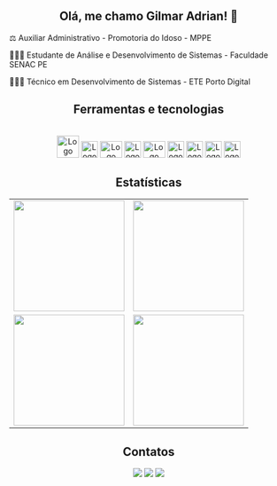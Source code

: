 <link rel="stylesheet" href="https://cdn.jsdelivr.net/gh/devicons/devicon@v2.15.1/devicon.min.css">

<div align='center'>

<h2>Olá, me chamo Gilmar Adrian! 👋</h2>

<div align='left'>
<p> ⚖️ Auxiliar Administrativo - Promotoria do Idoso - MPPE</p>
<p>👨🏿‍💻 Estudante de Análise e Desenvolvimento de Sistemas - Faculdade SENAC PE</p>
<p>👨🏿‍🎓 Técnico em Desenvolvimento de Sistemas - ETE Porto Digital</p>
</div>

<h2>Ferramentas e tecnologias</h2>

<div style="display: inline_block"><br>
  <img alt="Logo Java" height="40" width="40" src="https://cdn.jsdelivr.net/gh/devicons/devicon/icons/java/java-original-wordmark.svg" />
  <img alt="Logo Linguagem C" height="30" width="30" src="https://cdn.icon-icons.com/icons2/2415/PNG/512/c_original_logo_icon_146611.png"/>
  <img alt="Logo Figma" height="30" width="40" src="https://cdn.jsdelivr.net/gh/devicons/devicon/icons/figma/figma-original.svg" />
  <img alt="Logo MySQL" height="30" width="30" src="https://cdn.jsdelivr.net/gh/devicons/devicon/icons/mysql/mysql-original.svg" />
  <img alt="Logo React" height="30" width="40" src="https://cdn.jsdelivr.net/gh/devicons/devicon/icons/react/react-original.svg" />
  <img alt="Logo BootStrap" height="30" width="30" src="https://cdn.jsdelivr.net/gh/devicons/devicon/icons/bootstrap/bootstrap-original.svg"/>
  <img alt="Logo HTML" height="30" width="30" src="https://cdn.jsdelivr.net/gh/devicons/devicon/icons/html5/html5-original.svg" />
  <img alt="Logo CSS" height="30" width="30" src="https://cdn.jsdelivr.net/gh/devicons/devicon/icons/css3/css3-original.svg" />
  <img alt="Logo JavaScript" height="30" width="30" src="https://cdn.jsdelivr.net/gh/devicons/devicon/icons/javascript/javascript-original.svg" /> 
  
  
</div>

<h2>Estatísticas</h2>

<table>
  <tr>
    <td height='200px' align='center'><img height='200px' src="https://github-readme-stats.vercel.app/api?username=brazadrian&hide_border=true&show_icons=true&count_private=true&theme=midnight-purple"></td>
    <td height='200px' align='center'><img height='200px' src="https://github-readme-stats.vercel.app/api/top-langs/?username=brazadrian&hide_border=true&layout=compact&theme=midnight-purple"></td>
  </tr>
  <tr>
    <td height='200px' align='center'><img height='200px' src="https://github-readme-streak-stats.herokuapp.com/?user=brazadrian&hide_border=true&layout=compact&theme=midnight-purple"></td>
    <td height='200px' align='center'><img height='200px' src="https://activity-graph.herokuapp.com/graph?username=brazadrian&hide_border=true&layout=compact&theme=redical"></td>
  </tr>
</table>

<h2>Contatos</h2>

<a href="https://github.com/brazadrian" target="_blank"><img src="https://img.shields.io/badge/GitHub-100000?style=for-the-badge&logo=github&logoColor=white" target="_blank"></a> 
<a href="https://www.linkedin.com/in/brazadrian/" target="_blank"><img src="https://img.shields.io/badge/-LinkedIn-%230077B5?style=for-the-badge&logo=linkedin&logoColor=white" target="_blank"></a>
<a href = "mailto:gilmaradrian127@gmail.com" target="_blank"><img src="https://img.shields.io/badge/-Gmail-%23333?style=for-the-badge&logo=gmail&logoColor=white" target="_blank"></a>
